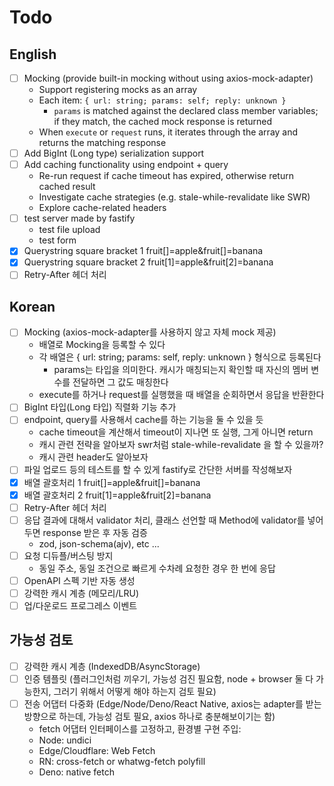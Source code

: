 # Todo

## English

- [ ] Mocking (provide built-in mocking without using axios-mock-adapter)
  - Support registering mocks as an array
  - Each item: `{ url: string; params: self; reply: unknown }`
    - `params` is matched against the declared class member variables;  
      if they match, the cached mock response is returned  
  - When `execute` or `request` runs, it iterates through the array and returns the matching response
- [ ] Add BigInt (Long type) serialization support
- [ ] Add caching functionality using endpoint + query
  - Re-run request if cache timeout has expired, otherwise return cached result
  - Investigate cache strategies (e.g. stale-while-revalidate like SWR)
  - Explore cache-related headers
- [ ] test server made by fastify
  - test file upload
  - test form
- [x] Querystring square bracket 1 fruit[]=apple&fruit[]=banana
- [x] Querystring square bracket 2 fruit[1]=apple&fruit[2]=banana
- [ ] Retry-After 헤더 처리

## Korean

- [ ] Mocking (axios-mock-adapter를 사용하지 않고 자체 mock 제공)
  - 배열로 Mocking을 등록할 수 있다
  - 각 배열은 { url: string; params: self, reply: unknown } 형식으로 등록된다
    - params는 타입을 의미한다. 캐시가 매칭되는지 확인할 때 자신의 멤버 변수를 전달하면 그 값도 매칭한다
  - execute를 하거나 request를 실행했을 때 배열을 순회하면서 응답을 반환한다
- [ ] BigInt 타입(Long 타입) 직렬화 기능 추가
- [ ] endpoint, query를 사용해서 cache를 하는 기능을 둘 수 있을 듯
  - cache timeout을 계산해서 timeout이 지나면 또 실행, 그게 아니면 return
  - 캐시 관련 전략을 알아보자 swr처럼 stale-while-revalidate 을 할 수 있을까?
  - 캐시 관련 header도 알아보자
- [ ] 파일 업로드 등의 테스트를 할 수 있게 fastify로 간단한 서버를 작성해보자
- [x] 배열 괄호처리 1 fruit[]=apple&fruit[]=banana
- [x] 배열 괄호처리 2 fruit[1]=apple&fruit[2]=banana
- [ ] Retry-After 헤더 처리
- [ ] 응답 결과에 대해서 validator 처리, 클래스 선언할 때 Method에 validator를 넣어두면 response 받은 후 자동 검증
  - zod, json-schema(ajv), etc ...
- [ ] 요청 디듀플/버스팅 방지
  - 동일 주소, 동일 조건으로 빠르게 수차례 요청한 경우 한 번에 응답
- [ ] OpenAPI 스펙 기반 자동 생성
- [ ] 강력한 캐시 계층 (메모리/LRU)
- [ ] 업/다운로드 프로그레스 이벤트

## 가능성 검토

- [ ] 강력한 캐시 계층 (IndexedDB/AsyncStorage)
- [ ] 인증 템플릿 (플러그인처럼 끼우기, 가능성 검진 필요함, node + browser 둘 다 가능한지, 그러기 위해서 어떻게 해야 하는지 검토 필요)
- [ ] 전송 어댑터 다중화 (Edge/Node/Deno/React Native, axios는 adapter를 받는 방향으로 하는데, 가능성 검토 필요, axios 하나로 충분해보이기는 함)
  - fetch 어댑터 인터페이스를 고정하고, 환경별 구현 주입:
  - Node: undici
  - Edge/Cloudflare: Web Fetch
  - RN: cross-fetch or whatwg-fetch polyfill
  - Deno: native fetch
